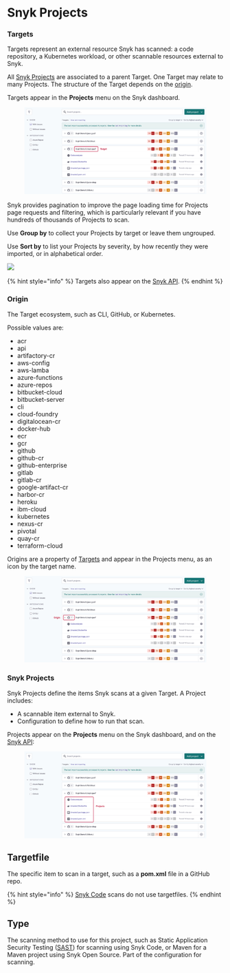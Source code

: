 # Snyk Projects

### Targets

Targets represent an external resource Snyk has scanned: a code repository, a Kubernetes workload, or other scannable resources external to Snyk.&#x20;

All [Snyk Projects](./#projects) are associated to a parent Target. One Target may relate to many Projects. The structure of the Target depends on the [origin](./#origin).

Targets appear in the **Projects** menu on the Snyk dashboard.

<figure><img src="../../.gitbook/assets/Targets 1.png" alt="Screenshot showing projects&#x27; target in the Snyk UI"><figcaption></figcaption></figure>

Snyk provides pagination to improve the page loading time for Projects page requests and filtering, which is particularly relevant if you have hundreds of thousands of Projects to scan.&#x20;

Use **Group by** to collect your Projects by target or leave them ungrouped.

Use **Sort by** to list your Projects by severity, by how recently they were imported, or in alphabetical order.

&#x20;![](../../.gitbook/assets/projects\_group-sort\_20sept2022.png)

{% hint style="info" %}
Targets also appear on the [Snyk API](https://apidocs.snyk.io/?version=2022-02-16%7Ebeta#tag--Targets).
{% endhint %}

### Origin

The Target ecosystem, such as CLI, GitHub, or Kubernetes.

Possible values are:

* acr
* api
* artifactory-cr
* aws-config
* aws-lamba
* azure-functions
* azure-repos
* bitbucket-cloud
* bitbucket-server
* cli
* cloud-foundry
* digitalocean-cr
* docker-hub
* ecr
* gcr
* github
* github-cr
* github-enterprise
* gitlab
* gitlab-cr
* google-artifact-cr
* harbor-cr
* heroku
* ibm-cloud
* kubernetes
* nexus-cr
* pivotal
* quay-cr
* terraform-cloud

Origins are a property of [Targets](./#targets) and appear in the Projects menu, as an icon by the target name.

<figure><img src="../../.gitbook/assets/Targets 2.png" alt="Screenshot showing projects&#x27; origin in the Snyk UI"><figcaption></figcaption></figure>

### Snyk Projects

Snyk Projects define the items Snyk scans at a given Target. A Project includes:

* A scannable item external to Snyk.
* Configuration to define how to run that scan.

Projects appear on the **Projects** menu on the Snyk dashboard, and on the [Snyk API](https://apidocs.snyk.io/?version=2022-02-16%7Ebeta#tag--Projects):

<figure><img src="../../.gitbook/assets/Targets 3.png" alt="Screenshot showing projects listed under a target in Snyk UI"><figcaption></figcaption></figure>

## Targetfile

The specific item to scan in a target, such as a **pom.xml** file in a GitHub repo.

{% hint style="info" %}
[Snyk Code](https://docs.snyk.io/snyk-code) scans do not use targetfiles.
{% endhint %}

## Type

The scanning method to use for this project, such as Static Application Security Testing ([SAST](https://snyk.io/learn/application-security/sast-vs-dast/)) for scanning using Snyk Code, or Maven for a Maven project using Snyk Open Source. Part of the configuration for scanning.
